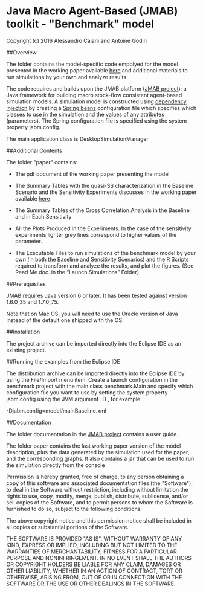 # Java Macro Agent-Based (JMAB) toolkit - "Benchmark" model

Copyright (c) 2016 Alessandro Caiani and Antoine Godin

##Overview

The folder contains the model-specific code empolyed for the model presented in the working paper available <a href="http://papers.ssrn.com/sol3/papers.cfm?abstract_id=2664125"> here</a> and additional materials to run simulations by your own and analyze results.

The code requires and builds upon the JMAB platform (<a href="https://github.com/S120/jmab">JMAB project</a>): a Java framework for building macro stock-flow consistent agent-based simulation models. A simulation model is constructed using <a href="http://martinfowler.com/articles/injection.html">dependency injection</a> by creating a <a href="https://blog.mafr.de/2007/11/01/configuration-with-spring-beans/">Spring beans</a> configuration file which specifies which classes to use in the simulation and the values of any attributes (parameters). The Spring configuration file is specified using the system property jabm.config.

The main application class is DesktopSimulationManager

##Additional Contents

The folder "paper" contains:
- The pdf document of the working paper presenting the model

- The Summary Tables with the quasi-SS characterization in the Baseline Scenario and the Sensitivity Experiments discusses in the working paper available <a href="http://papers.ssrn.com/sol3/papers.cfm?abstract_id=2664125"> here</a> 

- The Summary Tables of the Cross Correlation Analysis in the Baseline and in Each Sensitivity

- All the Plots Produced in the Experiments. In the case of the sensitivity experiments lighter grey lines correspond to higher values of the parameter.

- The Executable Files to run simulations of the benchmark model by your own (in both the Baseline and Sensitivity Scenarios) and the R Scripts required to transform and analyze the results, and plot the figures. (See Read Me doc. in the “Launch Simulations” Folder)

##Prerequisites

JMAB requires Java version 6 or later. It has been tested against version 1.6.0_35 and 1.7.0_75.

Note that on Mac OS, you will need to use the Oracle version of Java instead of the default one shipped with the OS.

##Installation

The project archive can be imported directly into the Eclipse IDE as an existing project.

##Running the examples from the Eclipse IDE

The distribution archive can be imported directly into the Eclipse IDE by using the File/Import menu item. Create a launch configuration in the benchmark project with the main class benchmark.Main and specify which configuration file you want to use by setting the system property jabm.config using the JVM argument -D , for example

-Djabm.config=model/mainBaseline.xml

##Documentation

The folder documentation in the <a href="https://github.com/S120/jmab">JMAB project</a> contains a user guide.

The folder paper contains the last working paper version of the model description, plus the data generated by the simulation used for the paper, and the corresponding graphs. It also contains a jar that can be used to run the simulation directly from the console


Permission is hereby granted, free of charge, to any person obtaining a copy of this software and associated documentation files (the "Software"), to deal in the Software without restriction, including without limitation the rights to use, copy, modify, merge, publish, distribute, sublicense, and/or sell copies of the Software, and to permit persons to whom the Software is furnished to do so, subject to the following conditions:

The above copyright notice and this permission notice shall be included in all copies or substantial portions of the Software.

THE SOFTWARE IS PROVIDED "AS IS", WITHOUT WARRANTY OF ANY KIND, EXPRESS OR IMPLIED, INCLUDING BUT NOT LIMITED TO THE WARRANTIES OF MERCHANTABILITY, FITNESS FOR A PARTICULAR PURPOSE AND NONINFRINGEMENT. IN NO EVENT SHALL THE AUTHORS OR COPYRIGHT HOLDERS BE LIABLE FOR ANY CLAIM, DAMAGES OR OTHER LIABILITY, WHETHER IN AN ACTION OF CONTRACT, TORT OR OTHERWISE, ARISING FROM, OUT OF OR IN CONNECTION WITH THE SOFTWARE OR THE USE OR OTHER DEALINGS IN THE SOFTWARE.
